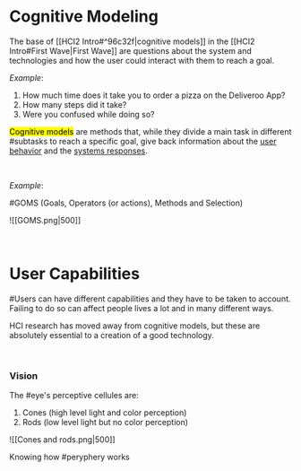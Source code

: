 # Cognitive Modeling

The base of [[HCI2 Intro#^96c32f|cognitive models]] in the [[HCI2 Intro#First Wave|First Wave]] are questions about the system and technologies and how the user could interact with them to reach a goal.

*Example*:

1) How much time does it take you to order a pizza on the Deliveroo App?
2) How many steps did it take?
3) Were you confused while doing so?

<mark>Cognitive models</mark> are methods that, while they divide a main task in different #subtasks to reach a specific goal, give back information about the <u>user behavior</u> and the <u>systems responses</u>.

<br>

*Example*:

#GOMS (Goals, Operators (or actions), Methods and Selection)

![[GOMS.png|500]]

<br>

# User Capabilities

#Users can have different capabilities and they have to be taken to account. Failing to do so can affect people lives a lot and in many different ways.

HCI research has moved away from cognitive models, but these are absolutely essential to a creation of a good technology.

<br>

### Vision

The #eye's perceptive cellules are:

1) Cones (high level light and color perception)
2) Rods (low level light but no color perception)

![[Cones and rods.png|500]]

Knowing how #peryphery works